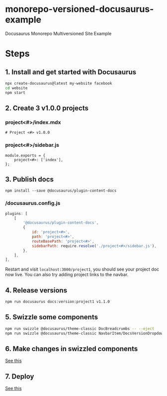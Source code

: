 # monorepo-versioned-docusaurus-example
Docusaurus Monorepo Multiversioned Site Example

# Steps

## 1. Install and get started with Docusaurus
```bash
npx create-docusaurus@latest my-website facebook
cd website
npm start
```

## 2. Create 3 v1.0.0 projects
### project<#>/index.mdx
```
# Project <#> v1.0.0
```

### project<#>/sidebar.js
```
module.exports = {
    project<#>: ['index'],
};
```

## 3. Publish docs
```
npm install --save @docusaurus/plugin-content-docs
```

### /docusaurus.config.js
```js
plugins: [
    [
        '@docusaurus/plugin-content-docs',
        {
            id: 'project<#>',
            path: 'project<#>',
            routeBasePath: 'project<#>',
            sidebarPath: require.resolve('./project<#>/sidebar.js'),
        },
    ],
],
```

Restart and visit `localhost:3000/project1`, you should see your project doc now live.
You can also try adding project links to the navbar.

## 4. Release versions
```bash
npm run docusaurus docs:version:project1 v1.1.0
```

## 5. Swizzle some components
```bash
npm run swizzle @docusaurus/theme-classic DocBreadcrumbs -- --eject
npm run swizzle @docusaurus/theme-classic NavbarItem/DocsVersionDropdownNavbarItem -- --eject
```

## 6. Make changes in swizzled components
[See this](https://github.com/qwertyvipul/monorepo-versioned-docusaurus-example/commit/c473ae8f6f3949e908585802dc0374520adcbac8)

## 7. Deploy
[See this](https://qwertyvipul.github.io/monorepo-versioned-docusaurus-example)



